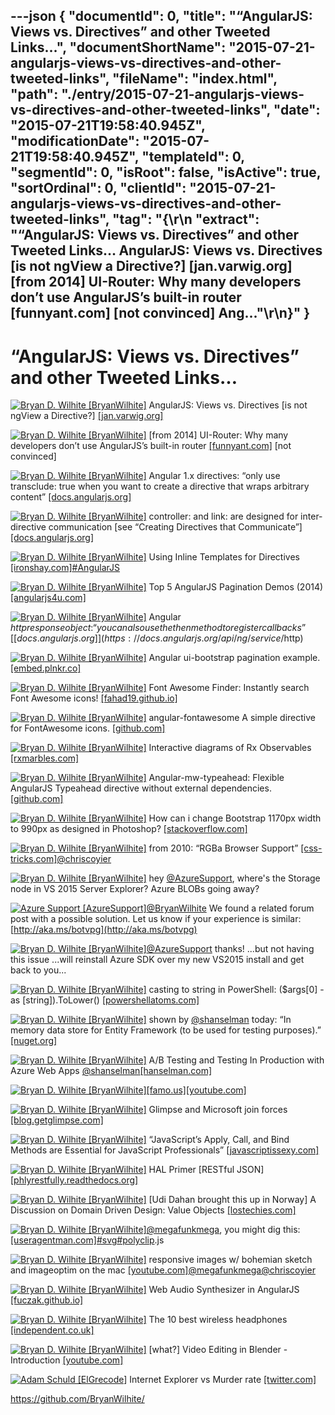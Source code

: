 ---json
{
  "documentId": 0,
  "title": "“AngularJS: Views vs. Directives” and other Tweeted Links…",
  "documentShortName": "2015-07-21-angularjs-views-vs-directives-and-other-tweeted-links",
  "fileName": "index.html",
  "path": "./entry/2015-07-21-angularjs-views-vs-directives-and-other-tweeted-links",
  "date": "2015-07-21T19:58:40.945Z",
  "modificationDate": "2015-07-21T19:58:40.945Z",
  "templateId": 0,
  "segmentId": 0,
  "isRoot": false,
  "isActive": true,
  "sortOrdinal": 0,
  "clientId": "2015-07-21-angularjs-views-vs-directives-and-other-tweeted-links",
  "tag": "{\r\n  \"extract\": \"“AngularJS: Views vs. Directives” and other Tweeted Links… AngularJS: Views vs. Directives [is not ngView a Directive?] [jan.varwig.org]  [from 2014] UI-Router: Why many developers don’t use AngularJS’s built-in router [funnyant.com]  [not convinced] Ang...\"\r\n}"
}
---

# “AngularJS: Views vs. Directives” and other Tweeted Links…

[<img alt="Bryan D. Wilhite [BryanWilhite]" src="https://songhay.blob.core.windows.net/shared-social-twitter/BryanWilhite.jpeg">](http://songhayblog.azurewebsites.net/ "Bryan D. Wilhite [BryanWilhite]") AngularJS: Views vs. Directives [is not ngView a Directive?] [[jan.varwig.org]](http://jan.varwig.org/archive/angularjs-views-vs-directives)

[<img alt="Bryan D. Wilhite [BryanWilhite]" src="https://songhay.blob.core.windows.net/shared-social-twitter/BryanWilhite.jpeg">](http://songhayblog.azurewebsites.net/ "Bryan D. Wilhite [BryanWilhite]") [from 2014] UI-Router: Why many developers don’t use AngularJS’s built-in router [[funnyant.com]](http://www.funnyant.com/angularjs-ui-router/) [not convinced]

[<img alt="Bryan D. Wilhite [BryanWilhite]" src="https://songhay.blob.core.windows.net/shared-social-twitter/BryanWilhite.jpeg">](http://songhayblog.azurewebsites.net/ "Bryan D. Wilhite [BryanWilhite]") Angular 1.x directives: “only use transclude: true when you want to create a directive that wraps arbitrary content” [[docs.angularjs.org]](https://docs.angularjs.org/guide/directive)

[<img alt="Bryan D. Wilhite [BryanWilhite]" src="https://songhay.blob.core.windows.net/shared-social-twitter/BryanWilhite.jpeg">](http://songhayblog.azurewebsites.net/ "Bryan D. Wilhite [BryanWilhite]") controller: and link: are designed for inter-directive communication [see “Creating Directives that Communicate”] [[docs.angularjs.org]](https://docs.angularjs.org/guide/directive)

[<img alt="Bryan D. Wilhite [BryanWilhite]" src="https://songhay.blob.core.windows.net/shared-social-twitter/BryanWilhite.jpeg">](http://songhayblog.azurewebsites.net/ "Bryan D. Wilhite [BryanWilhite]") Using Inline Templates for Directives [[ironshay.com]](http://ironshay.com/post/using-inline-templates-for-directives.aspx)[#AngularJS](http://search.twitter.com/search?q=%23AngularJS)

[<img alt="Bryan D. Wilhite [BryanWilhite]" src="https://songhay.blob.core.windows.net/shared-social-twitter/BryanWilhite.jpeg">](http://songhayblog.azurewebsites.net/ "Bryan D. Wilhite [BryanWilhite]") Top 5 AngularJS Pagination Demos (2014) [[angularjs4u.com]](http://angularjs4u.com/pagination/top-5-angularjs-pagination-demos-2014/)

[<img alt="Bryan D. Wilhite [BryanWilhite]" src="https://songhay.blob.core.windows.net/shared-social-twitter/BryanWilhite.jpeg">](http://songhayblog.azurewebsites.net/ "Bryan D. Wilhite [BryanWilhite]") Angular $http response object: “you can also use the then method to register callbacks” [[docs.angularjs.org]](https://docs.angularjs.org/api/ng/service/$http)

[<img alt="Bryan D. Wilhite [BryanWilhite]" src="https://songhay.blob.core.windows.net/shared-social-twitter/BryanWilhite.jpeg">](http://songhayblog.azurewebsites.net/ "Bryan D. Wilhite [BryanWilhite]") Angular ui-bootstrap pagination example. [[embed.plnkr.co]](http://embed.plnkr.co/RhdnAW/app.js)

[<img alt="Bryan D. Wilhite [BryanWilhite]" src="https://songhay.blob.core.windows.net/shared-social-twitter/BryanWilhite.jpeg">](http://songhayblog.azurewebsites.net/ "Bryan D. Wilhite [BryanWilhite]") Font Awesome Finder: Instantly search Font Awesome icons! [[fahad19.github.io]](http://fahad19.github.io/FontAwesomeFinder/)

[<img alt="Bryan D. Wilhite [BryanWilhite]" src="https://songhay.blob.core.windows.net/shared-social-twitter/BryanWilhite.jpeg">](http://songhayblog.azurewebsites.net/ "Bryan D. Wilhite [BryanWilhite]") angular-fontawesome A simple directive for FontAwesome icons. [[github.com]](https://github.com/picardy/angular-fontawesome)

[<img alt="Bryan D. Wilhite [BryanWilhite]" src="https://songhay.blob.core.windows.net/shared-social-twitter/BryanWilhite.jpeg">](http://songhayblog.azurewebsites.net/ "Bryan D. Wilhite [BryanWilhite]") Interactive diagrams of Rx Observables [[rxmarbles.com]](http://rxmarbles.com/)

[<img alt="Bryan D. Wilhite [BryanWilhite]" src="https://songhay.blob.core.windows.net/shared-social-twitter/BryanWilhite.jpeg">](http://songhayblog.azurewebsites.net/ "Bryan D. Wilhite [BryanWilhite]") Angular-mw-typeahead: Flexible AngularJS Typeahead directive without external dependencies. [[github.com]](https://github.com/m4rw3r/angular-typeahead)

[<img alt="Bryan D. Wilhite [BryanWilhite]" src="https://songhay.blob.core.windows.net/shared-social-twitter/BryanWilhite.jpeg">](http://songhayblog.azurewebsites.net/ "Bryan D. Wilhite [BryanWilhite]") How can i change Bootstrap 1170px width to 990px as designed in Photoshop? [[stackoverflow.com]](http://stackoverflow.com/questions/26865193/how-can-i-change-bootstrap-1170px-width-to-990px-as-designed-in-photoshop?stw=2)

[<img alt="Bryan D. Wilhite [BryanWilhite]" src="https://songhay.blob.core.windows.net/shared-social-twitter/BryanWilhite.jpeg">](http://songhayblog.azurewebsites.net/ "Bryan D. Wilhite [BryanWilhite]") from 2010: “RGBa Browser Support” [[css-tricks.com]](https://css-tricks.com/rgba-browser-support/)[@chriscoyier](http://twitter.com/chriscoyier)

[<img alt="Bryan D. Wilhite [BryanWilhite]" src="https://songhay.blob.core.windows.net/shared-social-twitter/BryanWilhite.jpeg">](http://songhayblog.azurewebsites.net/ "Bryan D. Wilhite [BryanWilhite]") hey [@AzureSupport](http://twitter.com/AzureSupport), where's the Storage node in VS 2015 Server Explorer? Azure BLOBs going away?

[<img alt="Azure Support [AzureSupport]" src="https://songhay.blob.core.windows.net/shared-social-twitter/AzureSupport.png">](http://status.azure.com/ "Azure Support [AzureSupport]")[@BryanWilhite](http://twitter.com/BryanWilhite) We found a related forum post with a possible solution. Let us know if your experience is similar: [http://aka.ms/botvpg](http://aka.ms/botvpg)

[<img alt="Bryan D. Wilhite [BryanWilhite]" src="https://songhay.blob.core.windows.net/shared-social-twitter/BryanWilhite.jpeg">](http://songhayblog.azurewebsites.net/ "Bryan D. Wilhite [BryanWilhite]")[@AzureSupport](http://twitter.com/AzureSupport) thanks! ...but not having this issue ...will reinstall Azure SDK over my new VS2015 install and get back to you...

[<img alt="Bryan D. Wilhite [BryanWilhite]" src="https://songhay.blob.core.windows.net/shared-social-twitter/BryanWilhite.jpeg">](http://songhayblog.azurewebsites.net/ "Bryan D. Wilhite [BryanWilhite]") casting to string in PowerShell: ($args[0] -as [string]).ToLower() [[powershellatoms.com]](http://www.powershellatoms.com/powershell-101/casting-values-in-powershell/)

[<img alt="Bryan D. Wilhite [BryanWilhite]" src="https://songhay.blob.core.windows.net/shared-social-twitter/BryanWilhite.jpeg">](http://songhayblog.azurewebsites.net/ "Bryan D. Wilhite [BryanWilhite]") shown by [@shanselman](http://twitter.com/shanselman) today: “In memory data store for Entity Framework (to be used for testing purposes).” [[nuget.org]](http://www.nuget.org/packages/EntityFramework.InMemory)

[<img alt="Bryan D. Wilhite [BryanWilhite]" src="https://songhay.blob.core.windows.net/shared-social-twitter/BryanWilhite.jpeg">](http://songhayblog.azurewebsites.net/ "Bryan D. Wilhite [BryanWilhite]") A/B Testing and Testing In Production with Azure Web Apps [@shanselman](http://twitter.com/shanselman)[[hanselman.com]](http://www.hanselman.com/blog/ABTestingAndTestingInProductionWithAzureWebApps.aspx)

[<img alt="Bryan D. Wilhite [BryanWilhite]" src="https://songhay.blob.core.windows.net/shared-social-twitter/BryanWilhite.jpeg">](http://songhayblog.azurewebsites.net/ "Bryan D. Wilhite [BryanWilhite]")[[famo.us]](https://famo.us/integrations/angular/)[[youtube.com]](https://www.youtube.com/watch?v=bzjDYzOHSAE)

[<img alt="Bryan D. Wilhite [BryanWilhite]" src="https://songhay.blob.core.windows.net/shared-social-twitter/BryanWilhite.jpeg">](http://songhayblog.azurewebsites.net/ "Bryan D. Wilhite [BryanWilhite]") Glimpse and Microsoft join forces [[blog.getglimpse.com]](http://blog.getglimpse.com/2015/07/14/glimpse-and-microsoft-join-forces/)

[<img alt="Bryan D. Wilhite [BryanWilhite]" src="https://songhay.blob.core.windows.net/shared-social-twitter/BryanWilhite.jpeg">](http://songhayblog.azurewebsites.net/ "Bryan D. Wilhite [BryanWilhite]") “JavaScript’s Apply, Call, and Bind Methods are Essential for JavaScript Professionals” [[javascriptissexy.com]](http://javascriptissexy.com/javascript-apply-call-and-bind-methods-are-essential-for-javascript-professionals/)

[<img alt="Bryan D. Wilhite [BryanWilhite]" src="https://songhay.blob.core.windows.net/shared-social-twitter/BryanWilhite.jpeg">](http://songhayblog.azurewebsites.net/ "Bryan D. Wilhite [BryanWilhite]") HAL Primer [RESTful JSON] [[phlyrestfully.readthedocs.org]](http://phlyrestfully.readthedocs.org/en/latest/halprimer.html)

[<img alt="Bryan D. Wilhite [BryanWilhite]" src="https://songhay.blob.core.windows.net/shared-social-twitter/BryanWilhite.jpeg">](http://songhayblog.azurewebsites.net/ "Bryan D. Wilhite [BryanWilhite]") [Udi Dahan brought this up in Norway] A Discussion on Domain Driven Design: Value Objects [[lostechies.com]](https://lostechies.com/joeocampo/2007/04/23/a-discussion-on-domain-driven-design-value-objects/)

[<img alt="Bryan D. Wilhite [BryanWilhite]" src="https://songhay.blob.core.windows.net/shared-social-twitter/BryanWilhite.jpeg">](http://songhayblog.azurewebsites.net/ "Bryan D. Wilhite [BryanWilhite]")[@megafunkmega](http://twitter.com/megafunkmega), you might dig this: [[useragentman.com]](http://www.useragentman.com/tests/pointerEvents/)[#svg](http://search.twitter.com/search?q=%23svg)[#polyclip](http://search.twitter.com/search?q=%23polyclip).js

[<img alt="Bryan D. Wilhite [BryanWilhite]" src="https://songhay.blob.core.windows.net/shared-social-twitter/BryanWilhite.jpeg">](http://songhayblog.azurewebsites.net/ "Bryan D. Wilhite [BryanWilhite]") responsive images w/ bohemian sketch and imageoptim on the mac [[youtube.com]](https://www.youtube.com/watch?v=OhrPDS7QHGA)[@megafunkmega](http://twitter.com/megafunkmega)[@chriscoyier](http://twitter.com/chriscoyier)

[<img alt="Bryan D. Wilhite [BryanWilhite]" src="https://songhay.blob.core.windows.net/shared-social-twitter/BryanWilhite.jpeg">](http://songhayblog.azurewebsites.net/ "Bryan D. Wilhite [BryanWilhite]") Web Audio Synthesizer in AngularJS [[fuczak.github.io]](http://fuczak.github.io/RumcaJS/)

[<img alt="Bryan D. Wilhite [BryanWilhite]" src="https://songhay.blob.core.windows.net/shared-social-twitter/BryanWilhite.jpeg">](http://songhayblog.azurewebsites.net/ "Bryan D. Wilhite [BryanWilhite]") The 10 best wireless headphones [[independent.co.uk]](http://www.independent.co.uk/life-style/gadgets-and-tech/features/the-10-best-wireless-headphones-7580752.html)

[<img alt="Bryan D. Wilhite [BryanWilhite]" src="https://songhay.blob.core.windows.net/shared-social-twitter/BryanWilhite.jpeg">](http://songhayblog.azurewebsites.net/ "Bryan D. Wilhite [BryanWilhite]") [what?] Video Editing in Blender - Introduction [[youtube.com]](https://www.youtube.com/watch?v=te9HFQVaSUE&feature=youtu.be)

[<img alt="Adam Schuld [ElGrecode]" src="https://songhay.blob.core.windows.net/shared-social-twitter/ElGrecode.jpeg">](http://www.designgumption.com/ "Adam Schuld [ElGrecode]") Internet Explorer vs Murder rate [[twitter.com]](https://twitter.com/ElGrecode/status/621325095399600128/photo/1)

<https://github.com/BryanWilhite/>
